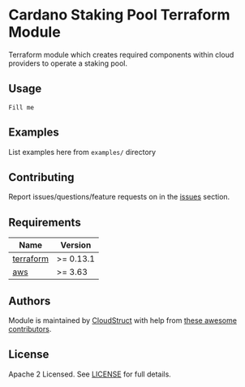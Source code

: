 # Cardano Staking Pool Terraform Module
Terraform module which creates required components within cloud providers to operate a staking pool.

## Usage
```
Fill me
```

## Examples
List examples here from `examples/` directory

## Contributing

Report issues/questions/feature requests on in the [issues](https://github.com/cloudstruct/terraform-cloud-cardano-staking-pool/issues/new) section.

## Requirements
| Name | Version |
|------|---------|
| <a name="requirement_terraform"></a> [terraform](#requirement\_terraform) | >= 0.13.1 |
| <a name="requirement_aws"></a> [aws](#requirement\_aws) | >= 3.63 |

## Authors
Module is maintained by [CloudStruct](https://github.com/cloudstruct) with help from [these awesome contributors](https://github.com/cloudstruct/terraform-cloud-cardano-staking-pool/graphs/contributors).


## License
Apache 2 Licensed. See [LICENSE](https://github.com/cloudstruct/terraform-cloud-cardano-staking-pool/tree/master/LICENSE) for full details.
